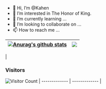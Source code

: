 - 👋 Hi, I’m @Kahen
- 👀 I’m interested in The Honor of King.
- 🌱 I’m currently learning  ...
- 💞️ I’m looking to collaborate on ...
- 📫 How to reach me ...

| <a href="https://github.com/anuraghazra/github-readme-stats"><img align="center" src="https://github-readme-stats.vercel.app/api?username=kahen&show_icons=true&count_private=true&include_all_commits=true&bg_color=30,e96443,904e95&title_color=fff&text_color=fff&hide_border=true" alt="Anurag's github stats" /></a> | <a href="https://github.com/anuraghazra/github-readme-stats&hide_border=true"><img align="center" src="https://github-readme-stats.vercel.app/api/top-langs/?username=kahen&layout=compact&bg_color=30,e96443,904e95&title_color=fff&text_color=fff&hide_border=true" /></a> |
| ------------- | ------------- |
|
### Visitors
![Visitor Count](https://profile-counter.glitch.me/acmenlt/count.svg)
| ------------- | ------------- |
